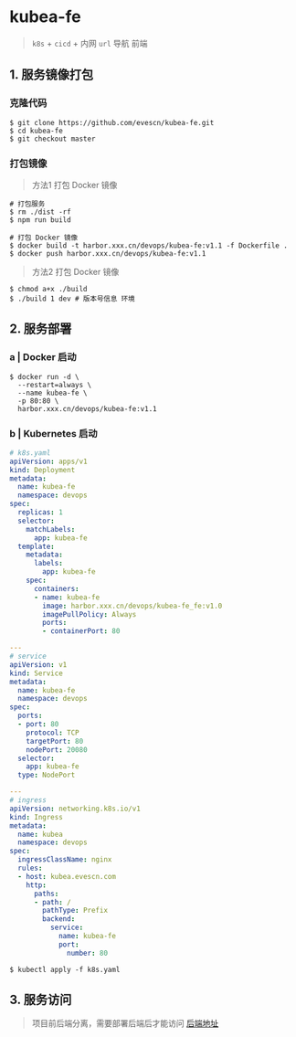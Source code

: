 # kubea-fe

> `k8s` + `cicd` + 内网 `url` 导航 前端

## 1. 服务镜像打包

### 克隆代码

```shell
$ git clone https://github.com/evescn/kubea-fe.git
$ cd kubea-fe
$ git checkout master
```

### 打包镜像

> 方法1 打包 Docker 镜像

```shell
# 打包服务
$ rm ./dist -rf
$ npm run build

# 打包 Docker 镜像
$ docker build -t harbor.xxx.cn/devops/kubea-fe:v1.1 -f Dockerfile .
$ docker push harbor.xxx.cn/devops/kubea-fe:v1.1
```

> 方法2 打包 Docker 镜像

```shell
$ chmod a+x ./build
$ ./build 1 dev # 版本号信息 环境
```

## 2. 服务部署

### a | Docker 启动

```shell
$ docker run -d \
  --restart=always \
  --name kubea-fe \
  -p 80:80 \
  harbor.xxx.cn/devops/kubea-fe:v1.1
```

### b | Kubernetes 启动

```yaml
# k8s.yaml
apiVersion: apps/v1
kind: Deployment
metadata:
  name: kubea-fe
  namespace: devops
spec:
  replicas: 1
  selector:
    matchLabels:
      app: kubea-fe
  template:
    metadata:
      labels:
        app: kubea-fe
    spec:
      containers:
      - name: kubea-fe
        image: harbor.xxx.cn/devops/kubea-fe_fe:v1.0
        imagePullPolicy: Always
        ports:
        - containerPort: 80

---
# service
apiVersion: v1
kind: Service
metadata:
  name: kubea-fe
  namespace: devops
spec:
  ports:
  - port: 80
    protocol: TCP
    targetPort: 80
    nodePort: 20080
  selector:
    app: kubea-fe
  type: NodePort

---
# ingress
apiVersion: networking.k8s.io/v1
kind: Ingress
metadata:
  name: kubea
  namespace: devops
spec:
  ingressClassName: nginx
  rules:
  - host: kubea.evescn.com
    http:
      paths:
      - path: /
        pathType: Prefix
        backend:
          service:
            name: kubea-fe
            port:
              number: 80
```

```shell
$ kubectl apply -f k8s.yaml
```

## 3. 服务访问

> 项目前后端分离，需要部署后端后才能访问
> [后端地址](https://github.com/evescn/kubea)
